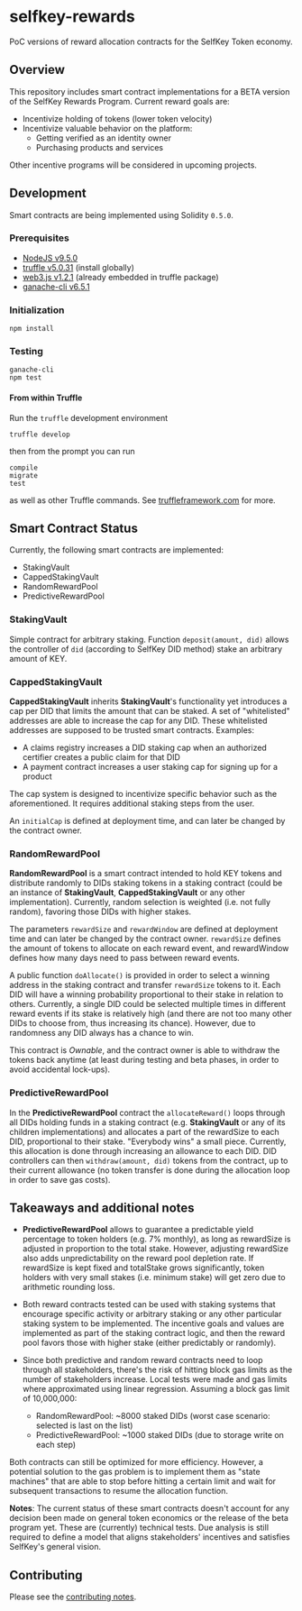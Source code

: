 # selfkey-rewards

PoC versions of reward allocation contracts for the SelfKey Token economy.

<!-- * `develop` — [![CircleCI]({{circleci-badge-develop-link}})]({{circleci-project-develop-link}})
* `master` — [![CircleCI]({{circleci-badge-master-link}})]({{circleci-project-master-link}}) -->

## Overview

This repository includes smart contract implementations for a BETA version of the SelfKey
Rewards Program. Current reward goals are:

* Incentivize holding of tokens (lower token velocity)
* Incentivize valuable behavior on the platform:
    * Getting verified as an identity owner
    * Purchasing products and services

Other incentive programs will be considered in upcoming projects.


## Development

Smart contracts are being implemented using Solidity `0.5.0`.

### Prerequisites

* [NodeJS v9.5.0](htps://nodejs.org)
* [truffle v5.0.31](http://truffleframework.com/) (install globally)
* [web3.js v1.2.1](https://github.com/ethereum/web3.js/) (already embedded in truffle package)
* [ganache-cli v6.5.1](https://github.com/trufflesuite/ganache-cli)

### Initialization

    npm install

### Testing

    ganache-cli
    npm test

#### From within Truffle

Run the `truffle` development environment

    truffle develop

then from the prompt you can run

    compile
    migrate
    test

as well as other Truffle commands. See [truffleframework.com](http://truffleframework.com) for more.

## Smart Contract Status

Currently, the following smart contracts are implemented:

* StakingVault
* CappedStakingVault
* RandomRewardPool
* PredictiveRewardPool

### StakingVault

Simple contract for arbitrary staking. Function `deposit(amount, did)` allows the controller of `did` (according to SelfKey DID method) stake an arbitrary amount of KEY.

### CappedStakingVault

**CappedStakingVault** inherits **StakingVault**'s functionality yet introduces a cap per DID that limits the amount that can be staked. A set of "whitelisted" addresses are able to increase the cap for any DID. These whitelisted addresses are supposed to be trusted smart contracts. Examples:

* A claims registry increases a DID staking cap when an authorized certifier creates a public claim for that DID
* A payment contract increases a user staking cap for signing up for a product

The cap system is designed to incentivize specific behavior such as the aforementioned. It requires additional staking steps from the user.

An `initialCap` is defined at deployment time, and can later be changed by the contract owner.

### RandomRewardPool

**RandomRewardPool** is a smart contract intended to hold KEY tokens and distribute randomly to DIDs staking tokens in a staking contract (could be an instance of **StakingVault**, **CappedStakingVault** or any other implementation). Currently, random selection is weighted (i.e. not fully random), favoring those DIDs with higher stakes.

The parameters `rewardSize` and `rewardWindow` are defined at deployment time and can later be changed by the contract owner. `rewardSize` defines the amount of tokens to allocate on each reward event, and rewardWindow defines how many days need to pass between reward events.

A public function `doAllocate()` is provided in order to select a winning address in the staking contract and transfer `rewardSize` tokens to it. Each DID will have a winning probability proportional to their stake in relation to others. Currently, a single DID could be selected multiple times in different reward events if its stake is relatively high (and there are not too many other DIDs to choose from, thus increasing its chance). However, due to randomness any DID always has a chance to win.

This contract is _Ownable_, and the contract owner is able to withdraw the tokens back anytime (at least during testing and beta phases, in order to avoid accidental lock-ups).

### PredictiveRewardPool

In the **PredictiveRewardPool** contract the `allocateReward()` loops through all DIDs holding funds in a staking contract (e.g. **StakingVault** or any of its children implementations) and allocates a part of the rewardSize to each DID, proportional to their stake. "Everybody wins" a small piece. Currently, this allocation is done through increasing an allowance to each DID. DID controllers can then `withdraw(amount, did)` tokens from the contract, up to their current allowance (no token transfer is done during the allocation loop in order to save gas costs).

## Takeaways and additional notes

* **PredictiveRewardPool** allows to guarantee a predictable yield percentage to token holders (e.g. 7% monthly), as long as rewardSize is adjusted in proportion to the total stake. However, adjusting rewardSize also adds unpredictability on the reward pool depletion rate. If rewardSize is kept fixed and totalStake grows significantly, token holders with very small stakes (i.e. minimum stake) will get zero due to arithmetic rounding loss.
    
* Both reward contracts tested can be used with staking systems that encourage specific activity or arbitrary staking or any other particular staking system to be implemented. The incentive goals and values are implemented as part of the staking contract logic, and then the reward pool favors those with higher stake (either predictably or randomly).

* Since both predictive and random reward contracts need to loop through all stakeholders, there's the risk of hitting block gas limits as the number of stakeholders increase. Local tests were made and gas limits where approximated using linear regression. Assuming a block gas limit of 10,000,000:
    * RandomRewardPool: ~8000 staked DIDs (worst case scenario: selected is last on the list)
    * PredictiveRewardPool: ~1000 staked DIDs (due to storage write on each step)

Both contracts can still be optimized for more efficiency. However, a potential solution to the gas problem is to implement them as "state machines" that are able to stop before hitting a certain limit and wait for subsequent transactions to resume the allocation function.

**Notes**: The current status of these smart contracts doesn't account for any decision been made on general token economics or the release of the beta program yet. These are (currently) technical tests. Due analysis is still required to define a model that aligns stakeholders' incentives and satisfies SelfKey's general vision.

## Contributing

Please see the [contributing notes](CONTRIBUTING.md).

